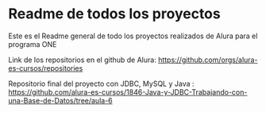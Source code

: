 # Readme de todos los proyectos

Este es el Readme general de todo los proyectos realizados de Alura para el programa ONE

Link de los repositorios en el github de Alura: https://github.com/orgs/alura-es-cursos/repositories

Repositorio final del proyecto con JDBC, MySQL y Java : https://github.com/alura-es-cursos/1846-Java-y-JDBC-Trabajando-con-una-Base-de-Datos/tree/aula-6